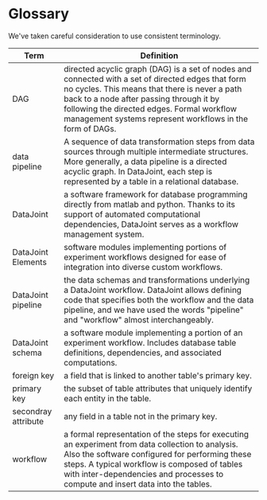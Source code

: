 <!-- markdownlint-disable MD013 -->

# Glossary

We've taken careful consideration to use consistent terminology. 

<!-- Contributors: Please keep this table in alphabetical order -->

| Term | Definition |
| --- | --- |
| <span id="DAG">DAG</span> | directed acyclic graph (DAG) is a set of nodes and connected with a set of directed edges that form no cycles. This means that there is never a path back to a node after passing through it by following the directed edges. Formal workflow management systems represent workflows in the form of DAGs. |
| <span id="data-pipeline">data pipeline</span> | A sequence of data transformation steps from data sources through multiple intermediate structures. More generally, a data pipeline is a directed acyclic graph.  In DataJoint, each step is represented by a table in a relational database. |
| <span id="datajoint">DataJoint</span> | a software framework for database programming directly from matlab and python. Thanks to its support of automated computational dependencies, DataJoint serves as a workflow management system. |
| <span id="datajoint-elements">DataJoint Elements</span> | software modules implementing portions of experiment workflows designed for ease of integration into diverse custom workflows. |
| <span id="datajoint-pipeline">DataJoint pipeline</span> | the data schemas and transformations underlying a DataJoint workflow. DataJoint allows defining code that specifies both the workflow and the data pipeline, and we have used the words "pipeline" and "workflow" almost interchangeably. |
| <span id="datajoint-schema">DataJoint schema</span> | a software module implementing a portion of an experiment workflow. Includes database table definitions, dependencies, and associated computations. |
| <span id="foreign-key">foreign key</span> | a field that is linked to another table's primary key. |
| <span id="primary-key">primary key</span> | the subset of table attributes that uniquely identify each entity in the table. |
| <span id="secondary-attribute">secondray attribute</span> | any field in a table not in the primary key. |
| <span id="workflow">workflow</span> | a formal representation of the steps for executing an experiment from data collection to analysis. Also the software configured for performing these steps. A typical workflow is composed of tables with inter-dependencies and processes to compute and insert data into the tables. |
